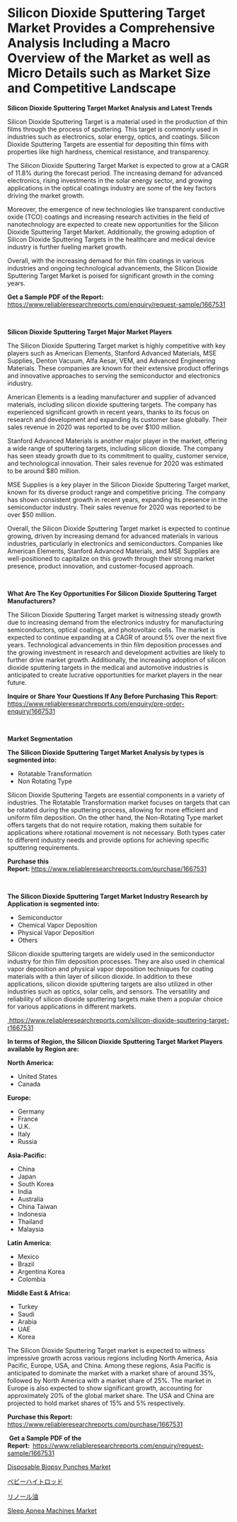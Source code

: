 <p><h1>Silicon Dioxide Sputtering Target Market Provides a Comprehensive Analysis Including a Macro Overview of the Market as well as Micro Details such as Market Size and Competitive Landscape</h1></p><p><strong>Silicon Dioxide Sputtering Target Market Analysis and Latest Trends</strong></p>
<p><p>Silicon Dioxide Sputtering Target is a material used in the production of thin films through the process of sputtering. This target is commonly used in industries such as electronics, solar energy, optics, and coatings. Silicon Dioxide Sputtering Targets are essential for depositing thin films with properties like high hardness, chemical resistance, and transparency.</p><p>The Silicon Dioxide Sputtering Target Market is expected to grow at a CAGR of 11.8% during the forecast period. The increasing demand for advanced electronics, rising investments in the solar energy sector, and growing applications in the optical coatings industry are some of the key factors driving the market growth.</p><p>Moreover, the emergence of new technologies like transparent conductive oxide (TCO) coatings and increasing research activities in the field of nanotechnology are expected to create new opportunities for the Silicon Dioxide Sputtering Target Market. Additionally, the growing adoption of Silicon Dioxide Sputtering Targets in the healthcare and medical device industry is further fueling market growth.</p><p>Overall, with the increasing demand for thin film coatings in various industries and ongoing technological advancements, the Silicon Dioxide Sputtering Target Market is poised for significant growth in the coming years.</p></p>
<p><strong>Get a Sample PDF of the Report:&nbsp;</strong> <a href="https://www.reliableresearchreports.com/enquiry/request-sample/1667531">https://www.reliableresearchreports.com/enquiry/request-sample/1667531</a></p>
<p>&nbsp;</p>
<p><strong>Silicon Dioxide Sputtering Target Major Market Players</strong></p>
<p><p>The Silicon Dioxide Sputtering Target market is highly competitive with key players such as American Elements, Stanford Advanced Materials, MSE Supplies, Denton Vacuum, Alfa Aesar, VEM, and Advanced Engineering Materials. These companies are known for their extensive product offerings and innovative approaches to serving the semiconductor and electronics industry.</p><p>American Elements is a leading manufacturer and supplier of advanced materials, including silicon dioxide sputtering targets. The company has experienced significant growth in recent years, thanks to its focus on research and development and expanding its customer base globally. Their sales revenue in 2020 was reported to be over $100 million.</p><p>Stanford Advanced Materials is another major player in the market, offering a wide range of sputtering targets, including silicon dioxide. The company has seen steady growth due to its commitment to quality, customer service, and technological innovation. Their sales revenue for 2020 was estimated to be around $80 million.</p><p>MSE Supplies is a key player in the Silicon Dioxide Sputtering Target market, known for its diverse product range and competitive pricing. The company has shown consistent growth in recent years, expanding its presence in the semiconductor industry. Their sales revenue for 2020 was reported to be over $50 million.</p><p>Overall, the Silicon Dioxide Sputtering Target market is expected to continue growing, driven by increasing demand for advanced materials in various industries, particularly in electronics and semiconductors. Companies like American Elements, Stanford Advanced Materials, and MSE Supplies are well-positioned to capitalize on this growth through their strong market presence, product innovation, and customer-focused approach.</p></p>
<p>&nbsp;</p>
<p><strong>What Are The Key Opportunities For Silicon Dioxide Sputtering Target Manufacturers?</strong></p>
<p><p>The Silicon Dioxide Sputtering Target market is witnessing steady growth due to increasing demand from the electronics industry for manufacturing semiconductors, optical coatings, and photovoltaic cells. The market is expected to continue expanding at a CAGR of around 5% over the next five years. Technological advancements in thin film deposition processes and the growing investment in research and development activities are likely to further drive market growth. Additionally, the increasing adoption of silicon dioxide sputtering targets in the medical and automotive industries is anticipated to create lucrative opportunities for market players in the near future.</p></p>
<p><strong>Inquire or Share Your Questions If Any Before Purchasing This Report:</strong> <a href="https://www.reliableresearchreports.com/enquiry/pre-order-enquiry/1667531">https://www.reliableresearchreports.com/enquiry/pre-order-enquiry/1667531</a></p>
<p>&nbsp;</p>
<p><strong>Market Segmentation</strong></p>
<p><strong>The Silicon Dioxide Sputtering Target Market Analysis by types is segmented into:</strong></p>
<p><ul><li>Rotatable Transformation</li><li>Non Rotating Type</li></ul></p>
<p><p>Silicon Dioxide Sputtering Targets are essential components in a variety of industries. The Rotatable Transformation market focuses on targets that can be rotated during the sputtering process, allowing for more efficient and uniform film deposition. On the other hand, the Non-Rotating Type market offers targets that do not require rotation, making them suitable for applications where rotational movement is not necessary. Both types cater to different industry needs and provide options for achieving specific sputtering requirements.</p></p>
<p><strong>Purchase this Report:&nbsp;</strong><a href="https://www.reliableresearchreports.com/purchase/1667531">https://www.reliableresearchreports.com/purchase/1667531</a></p>
<p>&nbsp;</p>
<p><strong>The Silicon Dioxide Sputtering Target Market Industry Research by Application is segmented into:</strong></p>
<p><ul><li>Semiconductor</li><li>Chemical Vapor Deposition</li><li>Physical Vapor Deposition</li><li>Others</li></ul></p>
<p><p>Silicon dioxide sputtering targets are widely used in the semiconductor industry for thin film deposition processes. They are also used in chemical vapor deposition and physical vapor deposition techniques for coating materials with a thin layer of silicon dioxide. In addition to these applications, silicon dioxide sputtering targets are also utilized in other industries such as optics, solar cells, and sensors. The versatility and reliability of silicon dioxide sputtering targets make them a popular choice for various applications in different markets.</p></p>
<p><a href="https://www.reliableresearchreports.com/silicon-dioxide-sputtering-target-r1667531">&nbsp;https://www.reliableresearchreports.com/silicon-dioxide-sputtering-target-r1667531</a></p>
<p><strong>In terms of Region, the Silicon Dioxide Sputtering Target Market Players available by Region are:</strong></p>
<p>
    <p> <strong> North America: </strong>
        <ul>
            <li>United States</li>
            <li>Canada</li>
        </ul>
        </p> 
    <p> <strong> Europe: </strong>
        <ul>
            <li>Germany</li>
            <li>France</li>
            <li>U.K.</li>
            <li>Italy</li>
            <li>Russia</li>
        </ul>
        </p> 
    <p> <strong> Asia-Pacific: </strong>
        <ul>
            <li>China</li>
            <li>Japan</li>
            <li>South Korea</li>
            <li>India</li>
            <li>Australia</li>
            <li>China Taiwan</li>
            <li>Indonesia</li>
            <li>Thailand</li>
            <li>Malaysia</li>
        </ul>
        </p> 
    <p> <strong> Latin America: </strong>
        <ul>
            <li>Mexico</li>
            <li>Brazil</li>
            <li>Argentina Korea</li>
            <li>Colombia</li>
        </ul>
        </p> 
    <p> <strong> Middle East & Africa: </strong>
        <ul>
            <li>Turkey</li>
            <li>Saudi</li>
            <li>Arabia</li>
            <li>UAE</li>
            <li>Korea</li>
        </ul>
    </p>
    </p>
<p><p>The Silicon Dioxide Sputtering Target market is expected to witness impressive growth across various regions including North America, Asia Pacific, Europe, USA, and China. Among these regions, Asia Pacific is anticipated to dominate the market with a market share of around 35%, followed by North America with a market share of 25%. The market in Europe is also expected to show significant growth, accounting for approximately 20% of the global market share. The USA and China are projected to hold market shares of 15% and 5% respectively.</p></p>
<p><strong>Purchase this Report: </strong><a href="https://www.reliableresearchreports.com/purchase/1667531">https://www.reliableresearchreports.com/purchase/1667531</a></p>
<p>&nbsp;<strong>Get a Sample PDF of the Report:&nbsp;&nbsp;</strong><a href="https://www.reliableresearchreports.com/enquiry/request-sample/1667531">https://www.reliableresearchreports.com/enquiry/request-sample/1667531</a></p>
<p><strong></strong></p>
<p><p><a href="https://github.com/gcimaudf65/Market-Research-Report-List-1/blob/main/disposable-biopsy-punches-market.md">Disposable Biopsy Punches Market</a></p><p><a href="https://github.com/tubbs463/Market-Research-Report-List-1/blob/main/5893885174195.md">ベビーハイトロッド</a></p><p><a href="https://github.com/LeoraEber/Market-Research-Report-List-1/blob/main/8688673174196.md">リノール油</a></p><p><a href="https://github.com/pennyaldbrittonh658/Market-Research-Report-List-1/blob/main/sleep-apnea-machines-market.md">Sleep Apnea Machines Market</a></p></p>